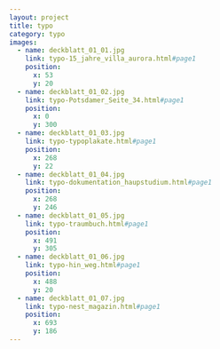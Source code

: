 ```yaml
---
layout: project
title: typo
category: typo
images:
  - name: deckblatt_01_01.jpg
    link: typo-15_jahre_villa_aurora.html#page1
    position:
      x: 53
      y: 20
  - name: deckblatt_01_02.jpg
    link: typo-Potsdamer_Seite_34.html#page1
    position:
      x: 0
      y: 300
  - name: deckblatt_01_03.jpg
    link: typo-typoplakate.html#page1
    position:
      x: 268
      y: 22
  - name: deckblatt_01_04.jpg
    link: typo-dokumentation_haupstudium.html#page1
    position:
      x: 268
      y: 246
  - name: deckblatt_01_05.jpg
    link: typo-traumbuch.html#page1
    position:
      x: 491
      y: 305
  - name: deckblatt_01_06.jpg
    link: typo-hin_weg.html#page1
    position:
      x: 488
      y: 20
  - name: deckblatt_01_07.jpg
    link: typo-nest_magazin.html#page1
    position:
      x: 693
      y: 186
---
```

